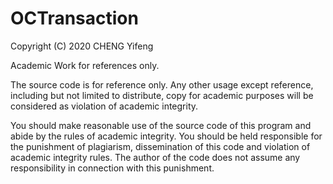 # OCTransaction
Copyright (C) 2020  CHENG Yifeng 

   Academic Work for references only.
   
   The source code is for reference only. Any other usage except reference, including but not
   limited to distribute, copy for academic purposes will be considered as violation of academic integrity.

   You should make reasonable use of the source code of this program and abide
   by the rules of academic integrity. You should be held responsible for the punishment of plagiarism,
   dissemination of this code and violation of academic integrity rules.
   The author of the code does not assume any responsibility in connection with this punishment.

